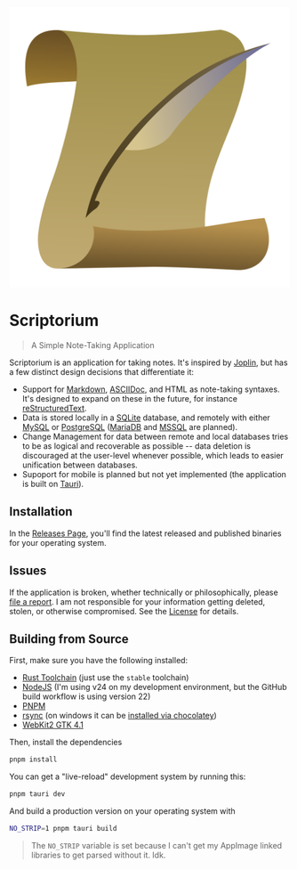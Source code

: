 ![Scriptorium Icon](assets/app-icon.svg)

# Scriptorium

> A Simple Note-Taking Application

Scriptorium is an application for taking notes. It's inspired by [Joplin](https://joplinapp.org/), but has
a few distinct design decisions that differentiate it:

- Support for [Markdown](https://www.markdownguide.org/), [ASCIIDoc](https://asciidoc.org/), and HTML as note-taking
  syntaxes. It's designed to expand on these in the future, for instance [reStructuredText](https://www.sphinx-doc.org/en/master/usage/restructuredtext/basics.html).
- Data is stored locally in a [SQLite](https://www.sqlite.org/) database, and remotely with either [MySQL](https://www.mysql.com/) or
  [PostgreSQL](https://www.postgresql.org/) ([MariaDB](https://mariadb.org/) and [MSSQL](https://www.microsoft.com/en-us/sql-server) are planned).
- Change Management for data between remote and local databases tries to be as logical and recoverable as possible -- data deletion
  is discouraged at the user-level whenever possible, which leads to easier unification between databases.
- Supoport for mobile is planned but not yet implemented (the application is built on [Tauri](https://v2.tauri.app/)).

## Installation

In the [Releases Page](https://github.com/athanclark/scriptorium/releases), you'll find the latest released and published binaries for your
operating system.

## Issues

If the application is broken, whether technically or philosophically, please [file a report](https://github.com/athanclark/scriptorium/issues).
I am not responsible for your information getting deleted, stolen, or otherwise compromised. See the [License]() for details.

## Building from Source

First, make sure you have the following installed:

- [Rust Toolchain](https://rustup.rs/) (just use the `stable` toolchain)
- [NodeJS](https://nodejs.org/en) (I'm using v24 on my development environment, but the GitHub build workflow is using version 22)
- [PNPM](https://pnpm.io/)
- [rsync](https://linux.die.net/man/1/rsync) (on windows it can be [installed via chocolatey](https://community.chocolatey.org/packages/rsync/5.4.1.1))
- [WebKit2 GTK 4.1](https://webkitgtk.org/reference/webkit2gtk/2.38.4/)

Then, install the dependencies

```bash
pnpm install
```

You can get a "live-reload" development system by running this:

```bash
pnpm tauri dev
```

And build a production version on your operating system with

```bash
NO_STRIP=1 pnpm tauri build
```

> The `NO_STRIP` variable is set because I can't get my AppImage linked libraries to get parsed without it. Idk.
